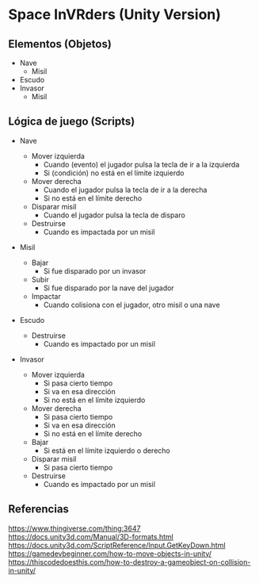 # Space InVRders (Unity Version)

## Elementos (Objetos)

- Nave
  - Misil
- Escudo
- Invasor
  - Misil

## Lógica de juego (Scripts)

- Nave
  - Mover izquierda
    - Cuando (evento) el jugador pulsa la tecla de ir a la izquierda
    - Si (condición) no está en el límite izquierdo
  - Mover derecha
    - Cuando el jugador pulsa la tecla de ir a la derecha
    - Si no está en el límite derecho
  - Disparar misil
    - Cuando el jugador pulsa la tecla de disparo
  - Destruirse
    - Cuando es impactada por un misil

- Misil
  - Bajar
    - Si fue disparado por un invasor
  - Subir
    - Si fue disparado por la nave del jugador
  - Impactar
    - Cuando colisiona con el jugador, otro misil o una nave

- Escudo
  - Destruirse
    - Cuando es impactado por un misil

- Invasor
  - Mover izquierda
    - Si pasa cierto tiempo
    - Si va en esa dirección
    - Si no está en el límite izquierdo
  - Mover derecha
    - Si pasa cierto tiempo
    - Si va en esa dirección
    - Si no está en el límite derecho
  - Bajar
    - Si está en el límite izquierdo o derecho
  - Disparar misil
    - Si pasa cierto tiempo
  - Destruirse
    - Cuando es impactado por un misil

## Referencias

https://www.thingiverse.com/thing:3647
https://docs.unity3d.com/Manual/3D-formats.html
https://docs.unity3d.com/ScriptReference/Input.GetKeyDown.html
https://gamedevbeginner.com/how-to-move-objects-in-unity/
https://thiscodedoesthis.com/how-to-destroy-a-gameobject-on-collision-in-unity/
